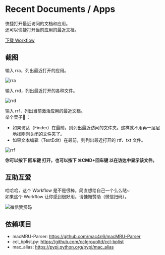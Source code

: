 # Recent Documents / Apps

快捷打开最近访问的文档和应用。    
还可以快捷打开当前应用的最近文档。

[下载 Workflow](https://g0ithub.com/m/Alfred3-workflow-recent-documents/releases)

## 截图

输入 rra，列出最近打开的应用。

![rra](https://user-images.githubusercontent.com/3690653/45009269-b15bad80-b039-11e8-8047-e402d9c36842.png)

输入 rrd，列出最近打开的各种文件。

![rrd](https://user-images.githubusercontent.com/3690653/45009270-b1f44400-b039-11e8-9a59-edb5679ab233.png)

输入 rrf，列出当前激活应用的最近文档。   
举个栗子🌰️ ：    

- 如果访达（Finder）在最前，则列出最近访问的文件夹。这样就不用再一层层地找刚刚关闭的文件夹了。
- 如果文本编辑（TextEdit）在最前，则列出最近打开的 rtf、txt 文件。

![rrf](https://user-images.githubusercontent.com/3690653/45009271-b1f44400-b039-11e8-989e-ece7762bf049.png)

**你可以按下 回车键 打开，也可以按下 ⌘CMD+回车键 以在访达中显示该文件。**

## 互助互爱

哈哈哈，这个 Workflow 是不是很棒，简直想给自己一个么么哒~    
如果这个 Workflow 让你感到很好用，请慷慨赞助（微信扫码）。

![微信赞赏码](https://user-images.githubusercontent.com/3690653/45010129-68f2be80-b03e-11e8-825f-cea7b3853342.JPG)



## 依赖项目
 
* macMRU-Parser: https://github.com/mac4n6/macMRU-Parser   
* ccl_bplist.py: https://github.com/cclgroupltd/ccl-bplist
* mac\_alias: https://pypi.python.org/pypi/mac_alias